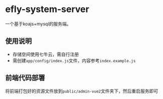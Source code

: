 # efly-system-server

一个基于koajs+mysql的服务端。

## 使用说明

* 存储空间使用七牛云，需自行注册
* 需创建`app/config/index.js`文件，内容参考`index.example.js`

## 前端代码部署

将前端打包好的资源文件放到`public/admin-vue2`文件夹下，然后重启服务即可
